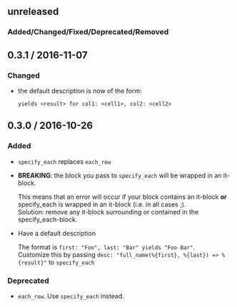 ## unreleased

### Added/Changed/Fixed/Deprecated/Removed

## 0.3.1 / 2016-11-07

### Changed

 * the default description is now of the form:

    `yields <result> for col1: <cell1>, col2: <cell2>`

## 0.3.0 / 2016-10-26

### Added

 * `specify_each` replaces `each_row`
 * **BREAKING**: the block you pass to `specify_each` will be wrapped in an it-block.
 
    This means that an error will occur if your block contains an it-block **or** specify_each is wrapped in an it-block (i.e. in all cases ;).  
    Solution: remove any it-block surrounding or contained in the specify_each-block.

 * Have a default description
 
    The format is `first: "Foo", last: "Bar" yields "Foo Bar"`.  
    Customize this by passing `desc: "full_name(%{first}, %{last}) => %{result}"` to `specify_each`

### Deprecated

 * `each_row`. Use `specify_each` instead.